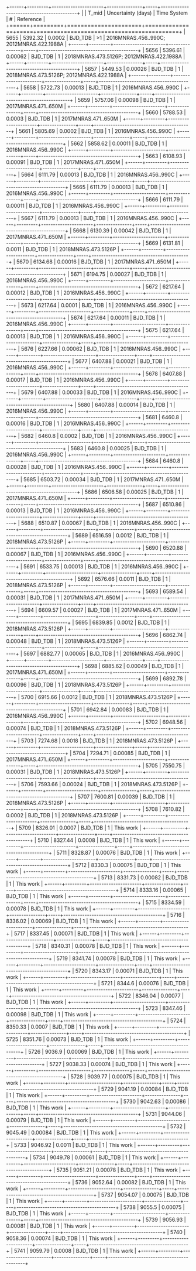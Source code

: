+------+---------+----------------------+---------------+-----+------------------------------------------+
|      |   T_mid |   Uncertainty (days) | Time System   | #   | Reference                                |
+======+=========+======================+===============+=====+==========================================+
| 5655 | 5392.32 |              0.0002  | BJD_TDB       | >1  | 2016MNRAS.456..990C; 2012MNRAS.422.1988A |
+------+---------+----------------------+---------------+-----+------------------------------------------+
| 5656 | 5396.61 |              0.00062 | BJD_TDB       | 1   | 2018MNRAS.473.5126P; 2012MNRAS.422.1988A |
+------+---------+----------------------+---------------+-----+------------------------------------------+
| 5657 | 5449.53 |              0.00026 | BJD_TDB       | 1   | 2018MNRAS.473.5126P; 2012MNRAS.422.1988A |
+------+---------+----------------------+---------------+-----+------------------------------------------+
| 5658 | 5722.73 |              0.00013 | BJD_TDB       | 1   | 2016MNRAS.456..990C                      |
+------+---------+----------------------+---------------+-----+------------------------------------------+
| 5659 | 5757.06 |              0.00098 | BJD_TDB       | 1   | 2017MNRAS.471..650M                      |
+------+---------+----------------------+---------------+-----+------------------------------------------+
| 5660 | 5788.53 |              0.0003  | BJD_TDB       | 1   | 2017MNRAS.471..650M                      |
+------+---------+----------------------+---------------+-----+------------------------------------------+
| 5661 | 5805.69 |              0.0002  | BJD_TDB       | 1   | 2016MNRAS.456..990C                      |
+------+---------+----------------------+---------------+-----+------------------------------------------+
| 5662 | 5858.62 |              0.00011 | BJD_TDB       | 1   | 2016MNRAS.456..990C                      |
+------+---------+----------------------+---------------+-----+------------------------------------------+
| 5663 | 6108.93 |              0.00091 | BJD_TDB       | 1   | 2017MNRAS.471..650M                      |
+------+---------+----------------------+---------------+-----+------------------------------------------+
| 5664 | 6111.79 |              0.00013 | BJD_TDB       | 1   | 2016MNRAS.456..990C                      |
+------+---------+----------------------+---------------+-----+------------------------------------------+
| 5665 | 6111.79 |              0.00013 | BJD_TDB       | 1   | 2016MNRAS.456..990C                      |
+------+---------+----------------------+---------------+-----+------------------------------------------+
| 5666 | 6111.79 |              0.00011 | BJD_TDB       | 1   | 2016MNRAS.456..990C                      |
+------+---------+----------------------+---------------+-----+------------------------------------------+
| 5667 | 6111.79 |              0.00013 | BJD_TDB       | 1   | 2016MNRAS.456..990C                      |
+------+---------+----------------------+---------------+-----+------------------------------------------+
| 5668 | 6130.39 |              0.00042 | BJD_TDB       | 1   | 2017MNRAS.471..650M                      |
+------+---------+----------------------+---------------+-----+------------------------------------------+
| 5669 | 6131.81 |              0.0011  | BJD_TDB       | 1   | 2018MNRAS.473.5126P                      |
+------+---------+----------------------+---------------+-----+------------------------------------------+
| 5670 | 6134.68 |              0.00016 | BJD_TDB       | 1   | 2017MNRAS.471..650M                      |
+------+---------+----------------------+---------------+-----+------------------------------------------+
| 5671 | 6194.75 |              0.00027 | BJD_TDB       | 1   | 2016MNRAS.456..990C                      |
+------+---------+----------------------+---------------+-----+------------------------------------------+
| 5672 | 6217.64 |              0.00012 | BJD_TDB       | 1   | 2016MNRAS.456..990C                      |
+------+---------+----------------------+---------------+-----+------------------------------------------+
| 5673 | 6217.64 |              0.0001  | BJD_TDB       | 1   | 2016MNRAS.456..990C                      |
+------+---------+----------------------+---------------+-----+------------------------------------------+
| 5674 | 6217.64 |              0.00011 | BJD_TDB       | 1   | 2016MNRAS.456..990C                      |
+------+---------+----------------------+---------------+-----+------------------------------------------+
| 5675 | 6217.64 |              0.00013 | BJD_TDB       | 1   | 2016MNRAS.456..990C                      |
+------+---------+----------------------+---------------+-----+------------------------------------------+
| 5676 | 6227.66 |              0.00062 | BJD_TDB       | 1   | 2016MNRAS.456..990C                      |
+------+---------+----------------------+---------------+-----+------------------------------------------+
| 5677 | 6407.88 |              0.00021 | BJD_TDB       | 1   | 2016MNRAS.456..990C                      |
+------+---------+----------------------+---------------+-----+------------------------------------------+
| 5678 | 6407.88 |              0.00017 | BJD_TDB       | 1   | 2016MNRAS.456..990C                      |
+------+---------+----------------------+---------------+-----+------------------------------------------+
| 5679 | 6407.88 |              0.00033 | BJD_TDB       | 1   | 2016MNRAS.456..990C                      |
+------+---------+----------------------+---------------+-----+------------------------------------------+
| 5680 | 6407.88 |              0.00014 | BJD_TDB       | 1   | 2016MNRAS.456..990C                      |
+------+---------+----------------------+---------------+-----+------------------------------------------+
| 5681 | 6460.8  |              0.00016 | BJD_TDB       | 1   | 2016MNRAS.456..990C                      |
+------+---------+----------------------+---------------+-----+------------------------------------------+
| 5682 | 6460.8  |              0.0002  | BJD_TDB       | 1   | 2016MNRAS.456..990C                      |
+------+---------+----------------------+---------------+-----+------------------------------------------+
| 5683 | 6460.8  |              0.00025 | BJD_TDB       | 1   | 2016MNRAS.456..990C                      |
+------+---------+----------------------+---------------+-----+------------------------------------------+
| 5684 | 6460.8  |              0.00028 | BJD_TDB       | 1   | 2016MNRAS.456..990C                      |
+------+---------+----------------------+---------------+-----+------------------------------------------+
| 5685 | 6503.72 |              0.00034 | BJD_TDB       | 1   | 2017MNRAS.471..650M                      |
+------+---------+----------------------+---------------+-----+------------------------------------------+
| 5686 | 6506.58 |              0.00025 | BJD_TDB       | 1   | 2017MNRAS.471..650M                      |
+------+---------+----------------------+---------------+-----+------------------------------------------+
| 5687 | 6510.86 |              0.00013 | BJD_TDB       | 1   | 2016MNRAS.456..990C                      |
+------+---------+----------------------+---------------+-----+------------------------------------------+
| 5688 | 6510.87 |              0.00067 | BJD_TDB       | 1   | 2016MNRAS.456..990C                      |
+------+---------+----------------------+---------------+-----+------------------------------------------+
| 5689 | 6516.59 |              0.0012  | BJD_TDB       | 1   | 2018MNRAS.473.5126P                      |
+------+---------+----------------------+---------------+-----+------------------------------------------+
| 5690 | 6520.88 |              0.00067 | BJD_TDB       | 1   | 2016MNRAS.456..990C                      |
+------+---------+----------------------+---------------+-----+------------------------------------------+
| 5691 | 6533.75 |              0.00013 | BJD_TDB       | 1   | 2016MNRAS.456..990C                      |
+------+---------+----------------------+---------------+-----+------------------------------------------+
| 5692 | 6576.66 |              0.0011  | BJD_TDB       | 1   | 2018MNRAS.473.5126P                      |
+------+---------+----------------------+---------------+-----+------------------------------------------+
| 5693 | 6589.54 |              0.00031 | BJD_TDB       | 1   | 2017MNRAS.471..650M                      |
+------+---------+----------------------+---------------+-----+------------------------------------------+
| 5694 | 6609.57 |              0.00027 | BJD_TDB       | 1   | 2017MNRAS.471..650M                      |
+------+---------+----------------------+---------------+-----+------------------------------------------+
| 5695 | 6839.85 |              0.0012  | BJD_TDB       | 1   | 2018MNRAS.473.5126P                      |
+------+---------+----------------------+---------------+-----+------------------------------------------+
| 5696 | 6862.74 |              0.00048 | BJD_TDB       | 1   | 2018MNRAS.473.5126P                      |
+------+---------+----------------------+---------------+-----+------------------------------------------+
| 5697 | 6882.77 |              0.00065 | BJD_TDB       | 1   | 2016MNRAS.456..990C                      |
+------+---------+----------------------+---------------+-----+------------------------------------------+
| 5698 | 6885.62 |              0.00049 | BJD_TDB       | 1   | 2017MNRAS.471..650M                      |
+------+---------+----------------------+---------------+-----+------------------------------------------+
| 5699 | 6892.78 |              0.00096 | BJD_TDB       | 1   | 2018MNRAS.473.5126P                      |
+------+---------+----------------------+---------------+-----+------------------------------------------+
| 5700 | 6915.66 |              0.0012  | BJD_TDB       | 1   | 2018MNRAS.473.5126P                      |
+------+---------+----------------------+---------------+-----+------------------------------------------+
| 5701 | 6942.84 |              0.00083 | BJD_TDB       | 1   | 2016MNRAS.456..990C                      |
+------+---------+----------------------+---------------+-----+------------------------------------------+
| 5702 | 6948.56 |              0.00074 | BJD_TDB       | 1   | 2018MNRAS.473.5126P                      |
+------+---------+----------------------+---------------+-----+------------------------------------------+
| 5703 | 7274.68 |              0.0018  | BJD_TDB       | 1   | 2018MNRAS.473.5126P                      |
+------+---------+----------------------+---------------+-----+------------------------------------------+
| 5704 | 7294.71 |              0.00085 | BJD_TDB       | 1   | 2017MNRAS.471..650M                      |
+------+---------+----------------------+---------------+-----+------------------------------------------+
| 5705 | 7550.75 |              0.00031 | BJD_TDB       | 1   | 2018MNRAS.473.5126P                      |
+------+---------+----------------------+---------------+-----+------------------------------------------+
| 5706 | 7593.66 |              0.00024 | BJD_TDB       | 1   | 2018MNRAS.473.5126P                      |
+------+---------+----------------------+---------------+-----+------------------------------------------+
| 5707 | 7600.81 |              0.00039 | BJD_TDB       | 1   | 2018MNRAS.473.5126P                      |
+------+---------+----------------------+---------------+-----+------------------------------------------+
| 5708 | 7610.82 |              0.0002  | BJD_TDB       | 1   | 2018MNRAS.473.5126P                      |
+------+---------+----------------------+---------------+-----+------------------------------------------+
| 5709 | 8326.01 |              0.0007  | BJD_TDB       | 1   | This work                                |
+------+---------+----------------------+---------------+-----+------------------------------------------+
| 5710 | 8327.44 |              0.0008  | BJD_TDB       | 1   | This work                                |
+------+---------+----------------------+---------------+-----+------------------------------------------+
| 5711 | 8328.87 |              0.00076 | BJD_TDB       | 1   | This work                                |
+------+---------+----------------------+---------------+-----+------------------------------------------+
| 5712 | 8330.3  |              0.00075 | BJD_TDB       | 1   | This work                                |
+------+---------+----------------------+---------------+-----+------------------------------------------+
| 5713 | 8331.73 |              0.00082 | BJD_TDB       | 1   | This work                                |
+------+---------+----------------------+---------------+-----+------------------------------------------+
| 5714 | 8333.16 |              0.00065 | BJD_TDB       | 1   | This work                                |
+------+---------+----------------------+---------------+-----+------------------------------------------+
| 5715 | 8334.59 |              0.00078 | BJD_TDB       | 1   | This work                                |
+------+---------+----------------------+---------------+-----+------------------------------------------+
| 5716 | 8336.02 |              0.00069 | BJD_TDB       | 1   | This work                                |
+------+---------+----------------------+---------------+-----+------------------------------------------+
| 5717 | 8337.45 |              0.00071 | BJD_TDB       | 1   | This work                                |
+------+---------+----------------------+---------------+-----+------------------------------------------+
| 5718 | 8340.31 |              0.00078 | BJD_TDB       | 1   | This work                                |
+------+---------+----------------------+---------------+-----+------------------------------------------+
| 5719 | 8341.74 |              0.00078 | BJD_TDB       | 1   | This work                                |
+------+---------+----------------------+---------------+-----+------------------------------------------+
| 5720 | 8343.17 |              0.00071 | BJD_TDB       | 1   | This work                                |
+------+---------+----------------------+---------------+-----+------------------------------------------+
| 5721 | 8344.6  |              0.00076 | BJD_TDB       | 1   | This work                                |
+------+---------+----------------------+---------------+-----+------------------------------------------+
| 5722 | 8346.04 |              0.00077 | BJD_TDB       | 1   | This work                                |
+------+---------+----------------------+---------------+-----+------------------------------------------+
| 5723 | 8347.46 |              0.00098 | BJD_TDB       | 1   | This work                                |
+------+---------+----------------------+---------------+-----+------------------------------------------+
| 5724 | 8350.33 |              0.0007  | BJD_TDB       | 1   | This work                                |
+------+---------+----------------------+---------------+-----+------------------------------------------+
| 5725 | 8351.76 |              0.00073 | BJD_TDB       | 1   | This work                                |
+------+---------+----------------------+---------------+-----+------------------------------------------+
| 5726 | 9036.9  |              0.00069 | BJD_TDB       | 1   | This work                                |
+------+---------+----------------------+---------------+-----+------------------------------------------+
| 5727 | 9038.33 |              0.00074 | BJD_TDB       | 1   | This work                                |
+------+---------+----------------------+---------------+-----+------------------------------------------+
| 5728 | 9039.77 |              0.00075 | BJD_TDB       | 1   | This work                                |
+------+---------+----------------------+---------------+-----+------------------------------------------+
| 5729 | 9041.19 |              0.00084 | BJD_TDB       | 1   | This work                                |
+------+---------+----------------------+---------------+-----+------------------------------------------+
| 5730 | 9042.63 |              0.00086 | BJD_TDB       | 1   | This work                                |
+------+---------+----------------------+---------------+-----+------------------------------------------+
| 5731 | 9044.06 |              0.00079 | BJD_TDB       | 1   | This work                                |
+------+---------+----------------------+---------------+-----+------------------------------------------+
| 5732 | 9045.49 |              0.00084 | BJD_TDB       | 1   | This work                                |
+------+---------+----------------------+---------------+-----+------------------------------------------+
| 5733 | 9046.92 |              0.0011  | BJD_TDB       | 1   | This work                                |
+------+---------+----------------------+---------------+-----+------------------------------------------+
| 5734 | 9049.78 |              0.00061 | BJD_TDB       | 1   | This work                                |
+------+---------+----------------------+---------------+-----+------------------------------------------+
| 5735 | 9051.21 |              0.00078 | BJD_TDB       | 1   | This work                                |
+------+---------+----------------------+---------------+-----+------------------------------------------+
| 5736 | 9052.64 |              0.00082 | BJD_TDB       | 1   | This work                                |
+------+---------+----------------------+---------------+-----+------------------------------------------+
| 5737 | 9054.07 |              0.00075 | BJD_TDB       | 1   | This work                                |
+------+---------+----------------------+---------------+-----+------------------------------------------+
| 5738 | 9055.5  |              0.00075 | BJD_TDB       | 1   | This work                                |
+------+---------+----------------------+---------------+-----+------------------------------------------+
| 5739 | 9056.93 |              0.00081 | BJD_TDB       | 1   | This work                                |
+------+---------+----------------------+---------------+-----+------------------------------------------+
| 5740 | 9058.36 |              0.00074 | BJD_TDB       | 1   | This work                                |
+------+---------+----------------------+---------------+-----+------------------------------------------+
| 5741 | 9059.79 |              0.0008  | BJD_TDB       | 1   | This work                                |
+------+---------+----------------------+---------------+-----+------------------------------------------+